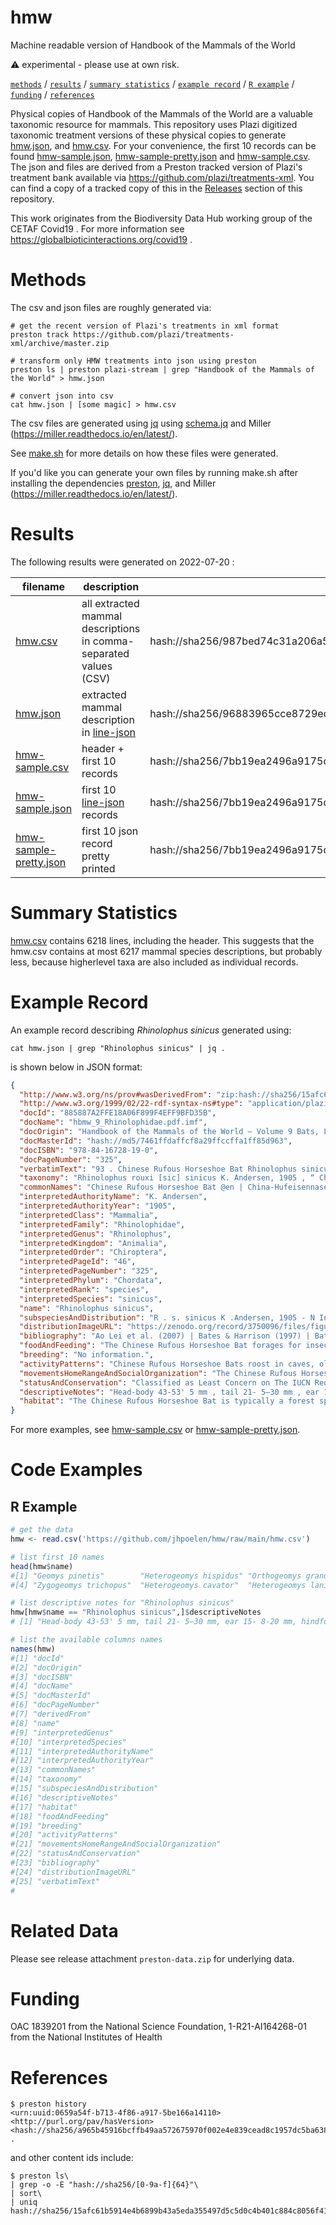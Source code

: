# hmw
Machine readable version of Handbook of the Mammals of the World

:warning: experimental - please use at own risk.

[`methods`](#methods) / [`results`](#results) / [`summary statistics`](#summary-statistics) / [`example record`](#example-record) / [`R example`](#r-example) / [`funding`](#funding) / [`references`](#references)

Physical copies of Handbook of the Mammals of the World are a valuable taxonomic resource for mammals. This repository uses Plazi digitized taxonomic treatment versions of these physical copies to generate [hmw.json](hmw.json),  and [hmw.csv](hmw.csv). For your convenience, the first 10 records can be found [hmw-sample.json](hmw-sample.json), [hmw-sample-pretty.json](hmw-sample-pretty.json) and [hmw-sample.csv](hmw-sample.csv). The json and files are derived from a Preston tracked version of Plazi's treatment bank available via https://github.com/plazi/treatments-xml. You can find a copy of a tracked copy of this in the [Releases](../releases) section of this repository.

This work originates from the Biodiversity Data Hub working group of the CETAF Covid19 . For more information see https://globalbioticinteractions.org/covid19 .


# Methods

The csv and json files are roughly generated via:

```
# get the recent version of Plazi's treatments in xml format
preston track https://github.com/plazi/treatments-xml/archive/master.zip 

# transform only HMW treatments into json using preston
preston ls | preston plazi-stream | grep "Handbook of the Mammals of the World" > hmw.json 

# convert json into csv
cat hmw.json | [some magic] > hmw.csv
```

The csv files are generated using [jq](https://stedolan.github.io/jq/) using [schema.jq](schema.jq) and Miller (https://miller.readthedocs.io/en/latest/). 

See [make.sh](make.sh) for more details on how these files were generated. 

If you'd like you can generate your own files by running make.sh after installing the dependencies [preston](https://github.com/bio-guoda/preston), [jq](https://stedolan.github.io/jq/), and Miller (https://miller.readthedocs.io/en/latest/).

# Results

The following results were generated on 2022-07-20 :

| filename | description | contentId |
| --- | --- | --- |
| [hmw.csv](hmw.csv) | all extracted mammal descriptions in comma-separated values (CSV) | hash://sha256/987bed74c31a206a515f8ea5551ada5660577e88521886dc6cf71d1f30280299 | 
| [hmw.json](hmw.json) | extracted mammal description in [line-json](https://en.wikipedia.org/wiki/JSON_streaming#Line-delimited_JSON) | hash://sha256/96883965cce8729ec087d0c2587dc9f527054b2cee0585a4f7f32394fd46e6af
| [hmw-sample.csv](hmw-sample.csv) | header + first 10 records | hash://sha256/7bb19ea2496a9175d45a427c9ceab985bc9dc2cdc60f031923c42d5ac6bfca83
| [hmw-sample.json](hmw-sample.json) | first 10 [line-json](https://en.wikipedia.org/wiki/JSON_streaming#Line-delimited_JSON) records | hash://sha256/7bb19ea2496a9175d45a427c9ceab985bc9dc2cdc60f031923c42d5ac6bfca83 
| [hmw-sample-pretty.json](hmw-sample-pretty.json) | first 10 json record pretty printed | hash://sha256/7bb19ea2496a9175d45a427c9ceab985bc9dc2cdc60f031923c42d5ac6bfca83


# Summary Statistics

[hmw.csv](hmw.csv) contains 6218 lines, including the header. This suggests that the hmw.csv contains at most 6217 mammal species descriptions, but probably less, because higherlevel taxa are also included as individual records. 

# Example Record

An example record describing _Rhinolophus sinicus_ generated using:

```
cat hmw.json | grep "Rhinolophus sinicus" | jq . 
```

is shown below in JSON format:

```json
{
  "http://www.w3.org/ns/prov#wasDerivedFrom": "zip:hash://sha256/15afc61b5914e4b6899b43a5eda355497d5c5d0c4b401c884c8056f418c9665b!/treatments-xml-main/data/88/58/87/885887A2FFE18A06F899F4EFF9BFD35B.xml",
  "http://www.w3.org/1999/02/22-rdf-syntax-ns#type": "application/plazi+xml",
  "docId": "885887A2FFE18A06F899F4EFF9BFD35B",
  "docName": "hbmw_9_Rhinolophidae.pdf.imf",
  "docOrigin": "Handbook of the Mammals of the World – Volume 9 Bats, Lynx Edicions",
  "docMasterId": "hash://md5/7461ffdaffcf8a29ffccffa1ff85d963",
  "docISBN": "978-84-16728-19-0",
  "docPageNumber": "325",
  "verbatimText": "93 . Chinese Rufous Horseshoe Bat Rhinolophus sinicus French: Rhinolophe de Chine I German: Rotbraune. China-Hufeisennase / Spanish: Herradura rufo de China Other common names: Chinese Horseshoe Bat, Little Nepalese Horseshoe Bat Taxonomy. Rhinolophus rouxi [sic] sinicus K. Andersen, 1905 , “ Chin Tah , Anhwei [= Anhui Province ], Lower Yangtse [River ],” China . Rhinolophus sinicus is included in the rouxii species group and appears to be sister to R. thomasi . True R. sinicus is composed of three genetic lineages in the eastern, central, and Hainan portion ofits distribution while R.s. septentrionalis is sister to. thomasi , suggesting that the former is distinct at the species level. Rhinolophus sinicus was previously included in R rouxii , but shows substantial morphological, genetic, and karyological differences. There appears to be some ambiguity regarding the distribution of this species and R rouxii in published records: north Indian records previously attributed to. rouxii are now considered to refer to R.sinicus . There may also be some ambiguity regarding the distribution of this species in South-east Asia, as it is often confused with R. thomasi . Validity of races needs to be tested. Two subspecies are currently recognized, although they likely represent two distinct species, pending further revision. Subspecies and Distribution. R . s. sinicus K .Andersen, 1905 - N India ( Himachal Pradesh , Uttarakhand , Sikkim , West Bengal , Meghalaya , Arunachal Pradesh , and Nagaland ), Nepal , N Myanmar ,, S & SE China ( Xizang , Sichuan , Guizhou , Hubei , Jiangsu , Anhui , Zhejiang , Fujian , Guangdong , and Hainan I), and N & C Vietnam . On following pages: 94. Thomas's Horseshoe Bat ( Rhinolophus thomasi ); 95. Lesser Horseshoe Bat ( Rhinolophus hipposideros ); 96. rancis's Woolly Horseshoe Bat ( Rhinolophus trancisi); 97. Lesser Woolly Horseshoe Bat ( Rhinolophus sedulus ); 98. Trefoil Horseshoe Bat ( Rhinolophus trifoliatus ); 99. Northern Woolly Horseshoe Bat ( Rhinolophus perniger ); 100. Selangor Woolly Horseshoe Bat ( Rhinolophus luctoides ); 101. Malaysian Woolly Horseshoe Bat ( Rhinolophus mono ); 102. Great Woolly Horseshoe Bat ( Rhinolophus luctus ); 1.03. Beddome's Woolly Horseshoe Bat ( Rhinolophus beddomei ); 104. Formosan Woolly Horseshoe Bat ( Rhinolophus formosaë ); 105. Thailand Horseshoe Bat ( Rhinolophus thailandensis ); 106. Dobson's Horseshoe Bat ( Rhinolophus yunanensis ); 107. Chiew Kwee's Horseshoe Bat ( Rhinolophus chiewkweeae ); 108. Pearson's Horseshoe Bat ( Rhinolophus pearsonii ); 109. Mitred Horseshoe Bat ( Rhinolophus mitratus ). R .s. septentrionalis Sanborn , 1939 — S China ( Yunnan ). Descriptive notes. Head-body 43-53' 5 mm , tail 21- 5—30 mm , ear 15- 8-20 mm , hindfoot 7- 5-10 mm , forearm 43-56 mm ; weight 8-9-10- 9 g . Dorsal pelage is wood brown, occasionally with reddish tint; ventral pelage is slightly lighter. Ears are small. Noseleaf has hastate lancet that constricts before variably long to short tip; connecting process is rounded, as in the Indian Rufous Horseshoe Bat (. rouxii ) ; sella is virtually parallelsided, and widely rounded off at tip; horseshoe is relatively wide (8-1-8- 2 mm ) but does not completely cover muzzle, and there are usually clearly visible and well developed lateral leaflets. Lower lip has three mental grooves. Skull is massive and robust (zygomatic width is always much larger than mastoid width); anterior median swellings are relatively small; posterior swellings are moderately developed; rostral profile is concave; sagittal crest is moderate to high; frontal depression is shallow; supraorbital crests are low but visible. C1 is well developed and long; P2 is moderate in size and within tooth row or slightly extruded from it; P3 is medium-sized to small and partly to fully extruded from tooth row; P2 and P4 are touching or almost touching. Chromosomal complement has 2n = 36 and FNa = 60 (mainland China and Hainan ). Habitat . The Chinese Rufous Horseshoe Bat is typically a forest species, occurring in montane forests with heavy rainfall. It has been reported from disturbed forests in Nepal and from thick moist tropical forest with some bamboo in Myanmar . Recorded at elevations of 500-2769 m , being commonest at higher altitudes. Food and Feeding . The Chinese Rufous Horseshoe Bat forages for insects by aerialhawking and occasionally perch-hunting. Breeding. No information. Activity patterns. Chinese Rufous Horseshoe Bats roost in caves, old disused tunnels, temples, houses, wells, and hollows in trees. They leave their roosts just after dusk to forage through the night. In colder portions of their range, they hibernate through the winter. Calls are FM/CF/FM shaped with a peak GF recorded at c.79-87 kHz across China and Hainan , and at 80 kHz in Vietnam . Movements, Home range and Social organization. The Chinese Rufous Horseshoe Bat roosts singly ( usually males) or in colonies varying in size from a few individuals to several hundred. During the breeding season, females form large maternity colonies that can consist of several hundred bats. Status and Conservation. Classified as Least Concern on The IUCN Red List. The Chinese Rufous Horseshoe Bat is widespread and relatively common throughout its distribution, and does not seem to be facing any major threats currently. It may be locally threatened by roost disturbance and general habitat loss. Bibliography. Ao Lei et al. (2007), Bates & Harrison (1997), Bates, Csorba, Molur & Srinivasulu (2008a), Bates, Thi Mar-Mar et al. (2004), Csorba et al. (2003), Francis (2008a), Kruskop (2013a), Mao Xiuguang, Dong Ji et al. (2014), Mao Xiuguang, He Guimei et al. (2013), Mao Xiuguang, Tsagkogeorga et al. (2019), Molur et al. (2002), Smith &XieYan (2008), Stoffberg et al . (2010), Wu Yi & Harada (2005), Wu Yi , Harada & LiYanhong (2004), Wu Yi, Motokawa et al. (2009), Xie Lifen et al. (2017), Zhang Lin et al. (2018), Zhang Weidao (1985).",
  "taxonomy": "Rhinolophus rouxi [sic] sinicus K. Andersen, 1905 , “ Chin Tah , Anhwei [= Anhui Province ], Lower Yangtse [River ],” China . Rhinolophus sinicus is included in the rouxii species group and appears to be sister to R. thomasi . True R. sinicus is composed of three genetic lineages in the eastern, central, and Hainan portion ofits distribution while R.s. septentrionalis is sister to. thomasi , suggesting that the former is distinct at the species level. Rhinolophus sinicus was previously included in R rouxii , but shows substantial morphological, genetic, and karyological differences. There appears to be some ambiguity regarding the distribution of this species and R rouxii in published records: north Indian records previously attributed to. rouxii are now considered to refer to R.sinicus . There may also be some ambiguity regarding the distribution of this species in South-east Asia, as it is often confused with R. thomasi . Validity of races needs to be tested. Two subspecies are currently recognized, although they likely represent two distinct species, pending further revision.",
  "commonNames": "Chinese Rufous Horseshoe Bat @en | China-Hufeisennase @en | Herradura rufo de China @es | Chinese Horseshoe Bat @en | Little Nepalese Horseshoe Bat @en",
  "interpretedAuthorityName": "K. Andersen",
  "interpretedAuthorityYear": "1905",
  "interpretedClass": "Mammalia",
  "interpretedFamily": "Rhinolophidae",
  "interpretedGenus": "Rhinolophus",
  "interpretedKingdom": "Animalia",
  "interpretedOrder": "Chiroptera",
  "interpretedPageId": "46",
  "interpretedPageNumber": "325",
  "interpretedPhylum": "Chordata",
  "interpretedRank": "species",
  "interpretedSpecies": "sinicus",
  "name": "Rhinolophus sinicus",
  "subspeciesAndDistribution": "R . s. sinicus K .Andersen, 1905 - N India ( Himachal Pradesh , Uttarakhand , Sikkim , West Bengal , Meghalaya , Arunachal Pradesh , and Nagaland ), Nepal , N Myanmar ,, S & SE China ( Xizang , Sichuan , Guizhou , Hubei , Jiangsu , Anhui , Zhejiang , Fujian , Guangdong , and Hainan I), and N & C Vietnam . On following pages: 94. Thomas's Horseshoe Bat ( Rhinolophus thomasi ); 95. Lesser Horseshoe Bat ( Rhinolophus hipposideros ); 96. rancis's Woolly Horseshoe Bat ( Rhinolophus trancisi); 97. Lesser Woolly Horseshoe Bat ( Rhinolophus sedulus ); 98. Trefoil Horseshoe Bat ( Rhinolophus trifoliatus ); 99. Northern Woolly Horseshoe Bat ( Rhinolophus perniger ); 100. Selangor Woolly Horseshoe Bat ( Rhinolophus luctoides ); 101. Malaysian Woolly Horseshoe Bat ( Rhinolophus mono ); 102. Great Woolly Horseshoe Bat ( Rhinolophus luctus ); 1.03. Beddome's Woolly Horseshoe Bat ( Rhinolophus beddomei ); 104. Formosan Woolly Horseshoe Bat ( Rhinolophus formosaë ); 105. Thailand Horseshoe Bat ( Rhinolophus thailandensis ); 106. Dobson's Horseshoe Bat ( Rhinolophus yunanensis ); 107. Chiew Kwee's Horseshoe Bat ( Rhinolophus chiewkweeae ); 108. Pearson's Horseshoe Bat ( Rhinolophus pearsonii ); 109. Mitred Horseshoe Bat ( Rhinolophus mitratus ). R .s. septentrionalis Sanborn , 1939 — S China ( Yunnan ).",
  "distributionImageURL": "https://zenodo.org/record/3750096/files/figure.png",
  "bibliography": "Ao Lei et al. (2007) | Bates & Harrison (1997) | Bates, Csorba, Molur & Srinivasulu (2008a) | Bates, Thi Mar-Mar et al. (2004) | Csorba et al. (2003) | Francis (2008a) | Kruskop (2013a) | Mao Xiuguang, Dong Ji et al. (2014) | Mao Xiuguang, He Guimei et al. (2013) | Mao Xiuguang, Tsagkogeorga et al. (2019) | Molur et al. (2002) | Smith &XieYan (2008) | Stoffberg et al . (2010) | Wu Yi & Harada (2005) | Wu Yi , Harada & LiYanhong (2004) | Wu Yi, Motokawa et al. (2009) | Xie Lifen et al. (2017) | Zhang Lin et al. (2018) | Zhang Weidao (1985)",
  "foodAndFeeding": "The Chinese Rufous Horseshoe Bat forages for insects by aerialhawking and occasionally perch-hunting.",
  "breeding": "No information.",
  "activityPatterns": "Chinese Rufous Horseshoe Bats roost in caves, old disused tunnels, temples, houses, wells, and hollows in trees. They leave their roosts just after dusk to forage through the night. In colder portions of their range, they hibernate through the winter. Calls are FM/CF/FM shaped with a peak GF recorded at c.79-87 kHz across China and Hainan , and at 80 kHz in Vietnam .",
  "movementsHomeRangeAndSocialOrganization": "The Chinese Rufous Horseshoe Bat roosts singly ( usually males) or in colonies varying in size from a few individuals to several hundred. During the breeding season, females form large maternity colonies that can consist of several hundred bats.",
  "statusAndConservation": "Classified as Least Concern on The IUCN Red List. The Chinese Rufous Horseshoe Bat is widespread and relatively common throughout its distribution, and does not seem to be facing any major threats currently. It may be locally threatened by roost disturbance and general habitat loss.",
  "descriptiveNotes": "Head-body 43-53' 5 mm , tail 21- 5—30 mm , ear 15- 8-20 mm , hindfoot 7- 5-10 mm , forearm 43-56 mm ; weight 8-9-10- 9 g . Dorsal pelage is wood brown, occasionally with reddish tint; ventral pelage is slightly lighter. Ears are small. Noseleaf has hastate lancet that constricts before variably long to short tip; connecting process is rounded, as in the Indian Rufous Horseshoe Bat (. rouxii ) ; sella is virtually parallelsided, and widely rounded off at tip; horseshoe is relatively wide (8-1-8- 2 mm ) but does not completely cover muzzle, and there are usually clearly visible and well developed lateral leaflets. Lower lip has three mental grooves. Skull is massive and robust (zygomatic width is always much larger than mastoid width); anterior median swellings are relatively small; posterior swellings are moderately developed; rostral profile is concave; sagittal crest is moderate to high; frontal depression is shallow; supraorbital crests are low but visible. C1 is well developed and long; P2 is moderate in size and within tooth row or slightly extruded from it; P3 is medium-sized to small and partly to fully extruded from tooth row; P2 and P4 are touching or almost touching. Chromosomal complement has 2n = 36 and FNa = 60 (mainland China and Hainan ).",
  "habitat": "The Chinese Rufous Horseshoe Bat is typically a forest species, occurring in montane forests with heavy rainfall. It has been reported from disturbed forests in Nepal and from thick moist tropical forest with some bamboo in Myanmar . Recorded at elevations of 500-2769 m , being commonest at higher altitudes."
}
```

For more examples, see [hmw-sample.csv](hmw-sample.csv) or [hmw-sample-pretty.json](hmw-sample-pretty.json).


# Code Examples 

## R Example

```R
# get the data
hmw <- read.csv('https://github.com/jhpoelen/hmw/raw/main/hmw.csv')

# list first 10 names
head(hmw$name)
#[1] "Geomys pinetis"        "Heterogeomys hispidus" "Orthogeomys grandis"
#[4] "Zygogeomys trichopus"  "Heterogeomys cavator"  "Heterogeomys lanius"

# list descriptive notes for "Rhinolophus sinicus"
hmw[hmw$name == "Rhinolophus sinicus",]$descriptiveNotes
# [1] "Head-body 43-53' 5 mm, tail 21- 5—30 mm, ear 15- 8-20 mm, hindfoot 7- 5-10 mm, forearm 43-56 mm; weight 8-9-10- 9 g. Dorsal pelage is wood brown, occasionally with reddish tint; ventral pelage is slightly lighter. Ears are small. Noseleaf has hastate lancet that constricts before variably long to short tip; connecting process is rounded, as in the Indian Rufous Horseshoe Bat (. rouxii); sella is virtually parallelsided, and widely rounded off at tip; horseshoe is relatively wide (8-1-8- 2 mm) but does not completely cover muzzle, and there are usually clearly visible and well developed lateral leaflets. Lower lip has three mental grooves. Skull is massive and robust (zygomatic width is always much larger than mastoid width); anterior median swellings are relatively small; posterior swellings are moderately developed; rostral profile is concave; sagittal crest is moderate to high; frontal depression is shallow; supraorbital crests are low but visible. C1 is well developed and long; P2 is moderate in size and within tooth row or slightly extruded from it; P3 is medium-sized to small and partly to fully extruded from tooth row; P2 and P4 are touching or almost touching. Chromosomal complement has 2n = 36 and FNa = 60 (mainland Chinaand Hainan)."

# list the available columns names
names(hmw)
#[1] "docId"
#[2] "docOrigin"
#[3] "docISBN"
#[4] "docName"
#[5] "docMasterId"
#[6] "docPageNumber"
#[7] "derivedFrom"
#[8] "name"
#[9] "interpretedGenus"
#[10] "interpretedSpecies"
#[11] "interpretedAuthorityName"
#[12] "interpretedAuthorityYear"
#[13] "commonNames"
#[14] "taxonomy"
#[15] "subspeciesAndDistribution"
#[16] "descriptiveNotes"
#[17] "habitat"
#[18] "foodAndFeeding"
#[19] "breeding"
#[20] "activityPatterns"
#[21] "movementsHomeRangeAndSocialOrganization"
#[22] "statusAndConservation"
#[23] "bibliography"
#[24] "distributionImageURL"
#[25] "verbatimText"
#
```

# Related Data

Please see release attachment ```preston-data.zip``` for underlying data.

# Funding 

OAC 1839201 from the National Science Foundation, 1-R21-AI164268-01 from the National Institutes of Health

# References

```
$ preston history
<urn:uuid:0659a54f-b713-4f86-a917-5be166a14110> <http://purl.org/pav/hasVersion> <hash://sha256/a965b45916bcffb49aa572675970f002e4e839cead8c1957dc5ba638c838b9b6> .
```

and other content ids include:

```
$ preston ls\
| grep -o -E "hash://sha256/[0-9a-f]{64}"\
| sort\
| uniq
hash://sha256/15afc61b5914e4b6899b43a5eda355497d5c5d0c4b401c884c8056f418c9665b
```
